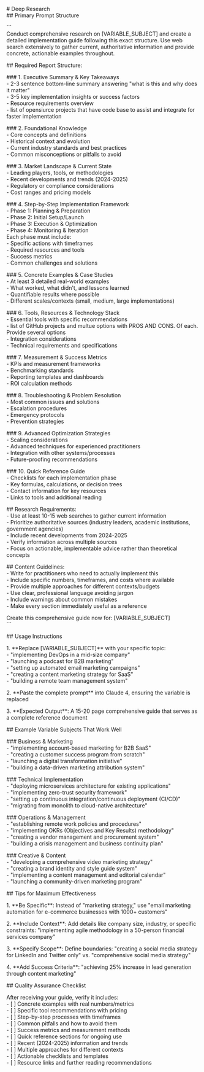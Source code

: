 \# Deep Research  
\#\# Primary Prompt Structure

\`\`\`  
Conduct comprehensive research on \[VARIABLE\_SUBJECT\] and create a detailed implementation guide following this exact structure. Use web search extensively to gather current, authoritative information and provide concrete, actionable examples throughout.

\#\# Required Report Structure:

\#\#\# 1\. Executive Summary & Key Takeaways  
\- 2-3 sentence bottom-line summary answering "what is this and why does it matter"  
\- 3-5 key implementation insights or success factors  
\- Resource requirements overview  
\- list of opensiurce projects that have code base to assist and integrate for faster implementation

\#\#\# 2\. Foundational Knowledge  
\- Core concepts and definitions  
\- Historical context and evolution  
\- Current industry standards and best practices  
\- Common misconceptions or pitfalls to avoid

\#\#\# 3\. Market Landscape & Current State  
\- Leading players, tools, or methodologies  
\- Recent developments and trends (2024-2025)  
\- Regulatory or compliance considerations  
\- Cost ranges and pricing models

\#\#\# 4\. Step-by-Step Implementation Framework  
\- Phase 1: Planning & Preparation  
\- Phase 2: Initial Setup/Launch  
\- Phase 3: Execution & Optimization  
\- Phase 4: Monitoring & Iteration  
Each phase must include:  
\- Specific actions with timeframes  
\- Required resources and tools  
\- Success metrics  
\- Common challenges and solutions

\#\#\# 5\. Concrete Examples & Case Studies  
\- At least 3 detailed real-world examples  
\- What worked, what didn't, and lessons learned  
\- Quantifiable results where possible  
\- Different scales/contexts (small, medium, large implementations)

\#\#\# 6\. Tools, Resources & Technology Stack  
\- Essential tools with specific recommendations  
\- list of GitHub projects and multue options with PROS AND CONS. Of each.  Provide several options   
\- Integration considerations  
\- Technical requirements and specifications

\#\#\# 7\. Measurement & Success Metrics  
\- KPIs and measurement frameworks  
\- Benchmarking standards  
\- Reporting templates and dashboards  
\- ROI calculation methods

\#\#\# 8\. Troubleshooting & Problem Resolution  
\- Most common issues and solutions  
\- Escalation procedures  
\- Emergency protocols  
\- Prevention strategies

\#\#\# 9\. Advanced Optimization Strategies  
\- Scaling considerations  
\- Advanced techniques for experienced practitioners  
\- Integration with other systems/processes  
\- Future-proofing recommendations

\#\#\# 10\. Quick Reference Guide  
\- Checklists for each implementation phase  
\- Key formulas, calculations, or decision trees  
\- Contact information for key resources  
\- Links to tools and additional reading

\#\# Research Requirements:  
\- Use at least 10-15 web searches to gather current information  
\- Prioritize authoritative sources (industry leaders, academic institutions, government agencies)  
\- Include recent developments from 2024-2025  
\- Verify information across multiple sources  
\- Focus on actionable, implementable advice rather than theoretical concepts

\#\# Content Guidelines:  
\- Write for practitioners who need to actually implement this  
\- Include specific numbers, timeframes, and costs where available  
\- Provide multiple approaches for different contexts/budgets  
\- Use clear, professional language avoiding jargon  
\- Include warnings about common mistakes  
\- Make every section immediately useful as a reference

Create this comprehensive guide now for: \[VARIABLE\_SUBJECT\]  
\`\`\`

\#\# Usage Instructions

1\. \*\*Replace \[VARIABLE\_SUBJECT\]\*\* with your specific topic:  
   \- "implementing DevOps in a mid-size company"  
   \- "launching a podcast for B2B marketing"  
   \- "setting up automated email marketing campaigns"  
   \- "creating a content marketing strategy for SaaS"  
   \- "building a remote team management system"

2\. \*\*Paste the complete prompt\*\* into Claude 4, ensuring the variable is replaced

3\. \*\*Expected Output\*\*: A 15-20 page comprehensive guide that serves as a complete reference document

\#\# Example Variable Subjects That Work Well

\#\#\# Business & Marketing  
\- "implementing account-based marketing for B2B SaaS"  
\- "creating a customer success program from scratch"  
\- "launching a digital transformation initiative"  
\- "building a data-driven marketing attribution system"

\#\#\# Technical Implementation  
\- "deploying microservices architecture for existing applications"  
\- "implementing zero-trust security framework"  
\- "setting up continuous integration/continuous deployment (CI/CD)"  
\- "migrating from monolith to cloud-native architecture"

\#\#\# Operations & Management  
\- "establishing remote work policies and procedures"  
\- "implementing OKRs (Objectives and Key Results) methodology"  
\- "creating a vendor management and procurement system"  
\- "building a crisis management and business continuity plan"

\#\#\# Creative & Content  
\- "developing a comprehensive video marketing strategy"  
\- "creating a brand identity and style guide system"  
\- "implementing a content management and editorial calendar"  
\- "launching a community-driven marketing program"

\#\# Tips for Maximum Effectiveness

1\. \*\*Be Specific\*\*: Instead of "marketing strategy," use "email marketing automation for e-commerce businesses with 1000+ customers"

2\. \*\*Include Context\*\*: Add details like company size, industry, or specific constraints: "implementing agile methodology in a 50-person financial services company"

3\. \*\*Specify Scope\*\*: Define boundaries: "creating a social media strategy for LinkedIn and Twitter only" vs. "comprehensive social media strategy"

4\. \*\*Add Success Criteria\*\*: "achieving 25% increase in lead generation through content marketing"

\#\# Quality Assurance Checklist

After receiving your guide, verify it includes:  
\- \[ \] Concrete examples with real numbers/metrics  
\- \[ \] Specific tool recommendations with pricing  
\- \[ \] Step-by-step processes with timeframes  
\- \[ \] Common pitfalls and how to avoid them  
\- \[ \] Success metrics and measurement methods  
\- \[ \] Quick reference sections for ongoing use  
\- \[ \] Recent (2024-2025) information and trends  
\- \[ \] Multiple approaches for different contexts  
\- \[ \] Actionable checklists and templates  
\- \[ \] Resource links and further reading recommendations